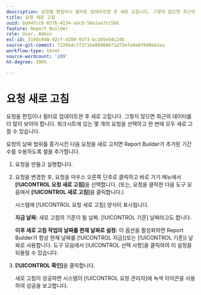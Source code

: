 ```yaml
---
description: 요청을 편집이나 필터로 업데이트한 후 새로 고칩니다. 그렇지 않으면 최근의 데이터를 더 많이 보아야 합니다. 워크시트에 있는 몇 개의 요청을 선택하고 한 번에 모두 새로 고칠 수 있습니다.
title: 요청 새로 고침
uuid: bb94fcc6-027b-4134-adc8-56a1ea7cc56b
feature: Report Builder
role: User, Admin
exl-id: 319dc040-92cf-4289-9373-bc165e58c2db
source-git-commit: 7226b4c77371b486006671d72efa9e0f0d9eb1ea
workflow-type: tm+mt
source-wordcount: '209'
ht-degree: 100%

---
```


# 요청 새로 고침

요청을 편집이나 필터로 업데이트한 후 새로 고칩니다. 그렇지 않으면 최근의 데이터를 더 많이 보아야 합니다. 워크시트에 있는 몇 개의 요청을 선택하고 한 번에 모두 새로 고칠 수 있습니다.

요청의 날짜 범위를 증가시킨 다음 요청을 새로 고치면 Report Builder가 추가된 기간 수를 수용하도록 셀을 추가합니다.

1. 요청을 만들고 실행합니다.
1. 요청을 변경한 후, 요청을 마우스 오른쪽 단추로 클릭하고 바로 가기 메뉴에서 **[!UICONTROL 요청 새로 고침]**&#x200B;을 선택합니다. (또는, 요청을 클릭한 다음 도구 모음에서 **[!UICONTROL 새로 고침]**&#x200B;을 클릭합니다.)

   시스템에 [!UICONTROL 요청 새로 고침] 양식이 표시됩니다.

   **지금 날짜:** 새로 고침의 기준이 될 날짜. [!UICONTROL 기준] 날짜라고도 합니다.

   **이후 새로 고침 작업의 날짜를 현재 날짜로 설정:** 이 옵션을 활성화하면 Report Builder가 항상 현재 날짜를 [!UICONTROL 지금](또는 [!UICONTROL 기준]) 날짜로 사용합니다. 도구 모음에서 [!UICONTROL 선택 사항]을 클릭하여 이 설정을 되돌릴 수 있습니다.
1. **[!UICONTROL 확인]**&#x200B;을 클릭합니다.

   새로 고침이 성공하면 시스템이 [!UICONTROL 요청 관리자]에 녹색 아이콘을 사용하여 성공을 보고합니다.
